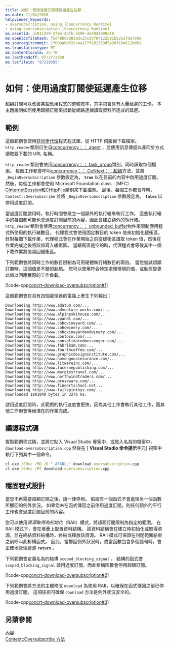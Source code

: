 ```yaml
---
title: 如何：使用過度訂閱使延遲產生位移
ms.date: 11/04/2016
helpviewer_keywords:
- oversubscription, using [Concurrency Runtime]
- using oversubscription [Concurrency Runtime]
ms.assetid: a1011329-2f0a-4afb-b599-dd4043009a10
ms.openlocfilehash: f5d48b68d03adc25cd5f87122591b52e37da700a
ms.sourcegitcommit: 1f009ab0f2cc4a177f2d1353d5a38f164612bdb1
ms.translationtype: MT
ms.contentlocale: zh-TW
ms.lasthandoff: 07/27/2020
ms.locfileid: "87219595"
---
```

# <a name="how-to-use-oversubscription-to-offset-latency"></a>如何：使用過度訂閱使延遲產生位移

超額訂閱可以改善某些應用程式的整體效率，其中包含具有大量延遲的工作。 本主題說明如何使用超額訂閱來抵銷從網路連線讀取資料所造成的延遲。

## <a name="example"></a>範例

這個範例會使用[非同步代理](../../parallel/concrt/asynchronous-agents-library.md)程式程式庫，從 HTTP 伺服器下載檔案。 `http_reader`類別衍生自[concurrency：： agent](../../parallel/concrt/reference/agent-class.md) ，並使用訊息傳遞以非同步方式讀取要下載的 URL 名稱。

`http_reader`類別會使用[concurrency：： task_group](reference/task-group-class.md)類別，同時讀取每個檔案。 每個工作都會呼叫[concurrency：： CoNtext：：超額](reference/context-class.md#oversubscribe)方法，並將 `_BeginOversubscription` 參數設定為， **`true`** 以在目前的內容中啟用過度訂閱。 然後，每個工作都會使用 Microsoft Foundation class （MFC） [CInternetSession](../../mfc/reference/cinternetsession-class.md)和[CHttpFile](../../mfc/reference/chttpfile-class.md)類別來下載檔案。 最後，每個工作都會呼叫， `Context::Oversubscribe` 並將 `_BeginOversubscription` 參數設定為， **`false`** 以停用過度訂閱。

當過度訂閱啟用時，執行時間會建立一個額外的執行緒來執行工作。 這些執行緒中的每個都可能也會過度訂閱目前的內容，因此會建立額外的執行緒。 `http_reader`類別會使用[concurrency：： unbounded_buffer](reference/unbounded-buffer-class.md)物件來限制應用程式所使用的執行緒數目。 代理程式會使用固定數目的 token 值來初始化緩衝區。 針對每個下載作業，代理程式會在作業開始之前從緩衝區讀取 token 值，然後在作業完成之後將該值寫入緩衝區。 當緩衝區是空的時，代理程式會等候其中一個下載作業將值寫回緩衝區。

下列範例會將同時工作的數目限制為可用硬體執行緒數目的兩倍。 當您嘗試超額訂閱時，這個值是不錯的起點。 您可以使用符合特定處理環境的值，或動態變更此值以回應實際的工作負載。

[!code-cpp[concrt-download-oversubscription#1](../../parallel/concrt/codesnippet/cpp/how-to-use-oversubscription-to-offset-latency_1.cpp)]

這個範例會在具有四個處理器的電腦上產生下列輸出：

```Output
Downloading http://www.adatum.com/...
Downloading http://www.adventure-works.com/...
Downloading http://www.alpineskihouse.com/...
Downloading http://www.cpandl.com/...
Downloading http://www.cohovineyard.com/...
Downloading http://www.cohowinery.com/...
Downloading http://www.cohovineyardandwinery.com/...
Downloading http://www.contoso.com/...
Downloading http://www.consolidatedmessenger.com/...
Downloading http://www.fabrikam.com/...
Downloading http://www.fourthcoffee.com/...
Downloading http://www.graphicdesigninstitute.com/...
Downloading http://www.humongousinsurance.com/...
Downloading http://www.litwareinc.com/...
Downloading http://www.lucernepublishing.com/...
Downloading http://www.margiestravel.com/...
Downloading http://www.northwindtraders.com/...
Downloading http://www.proseware.com/...
Downloading http://www.fineartschool.net...
Downloading http://www.tailspintoys.com/...
Downloaded 1801040 bytes in 3276 ms.
```

啟用過度訂閱時，此範例的執行速度會更快，因為其他工作會執行其他工作，而其他工作則會等候潛在的作業完成。

## <a name="compiling-the-code"></a>編譯程式碼

複製範例程式碼，並將它貼入 Visual Studio 專案中，或貼入名為的檔案中， `download-oversubscription.cpp` 然後在 [ **Visual Studio 命令提示**字元] 視窗中執行下列其中一個命令。

```cmd
cl.exe /EHsc /MD /D "_AFXDLL" download-oversubscription.cpp
cl.exe /EHsc /MT download-oversubscription.cpp
```

## <a name="robust-programming"></a>穩固程式設計

當您不再需要超額訂閱之後，請一律停用。 假設有一個函式不會處理另一個函數所擲回的例外狀況。 如果您未在函式傳回之前停用過度訂閱，則任何額外的平行工作也會過度訂閱目前的內容。

您可以使用*資源取得為初始化*（RAII）模式，將超額訂閱限制為指定的範圍。 在 RAII 模式下，會在堆疊上配置資料結構。 該資料結構會在建立時初始化或取得資源，並在終結資料結構時，終結或釋放該資源。 RAII 模式可保證在封閉範圍結束之前呼叫此析構函式。 因此，當擲回例外狀況時，或當函數包含多個語句時，會正確地管理資源 **`return`** 。

下列範例會定義名為的結構 `scoped_blocking_signal` 。 結構的函式會 `scoped_blocking_signal` 啟用過度訂閱，而此析構函數會停用超額訂閱。

[!code-cpp[concrt-download-oversubscription#2](../../parallel/concrt/codesnippet/cpp/how-to-use-oversubscription-to-offset-latency_2.cpp)]

下列範例會將方法的主體修改 `download` 為使用 RAII，以確保在函式傳回之前已停用過度訂閱。 這項技術可確保 `download` 方法是例外狀況安全的。

[!code-cpp[concrt-download-oversubscription#3](../../parallel/concrt/codesnippet/cpp/how-to-use-oversubscription-to-offset-latency_3.cpp)]

## <a name="see-also"></a>另請參閱

[內容](../../parallel/concrt/contexts.md)<br/>
[Context::Oversubscribe 方法](reference/context-class.md#oversubscribe)
